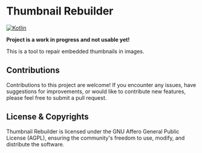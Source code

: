 # Thumbnail Rebuilder

[![Kotlin](https://img.shields.io/badge/kotlin-2.0.21-blue.svg?logo=kotlin)](httpw://kotlinlang.org)

**Project is a work in progress and not usable yet!**

This is a tool to repair embedded thumbnails in images.

## Contributions

Contributions to this project are welcome! If you encounter any issues,
have suggestions for improvements, or would like to contribute new features,
please feel free to submit a pull request.

## License & Copyrights

Thumbnail Rebuilder is licensed under the GNU Affero General Public License (AGPL),
ensuring the community's freedom to use, modify, and distribute the software.

